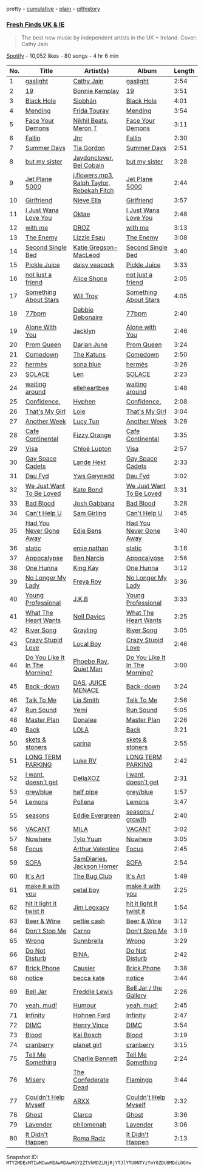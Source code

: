 pretty - [cumulative](/playlists/cumulative/37i9dQZF1DX7AqyNZFu97s.md) - [plain](/playlists/plain/37i9dQZF1DX7AqyNZFu97s) - [githistory](https://github.githistory.xyz/mackorone/spotify-playlist-archive/blob/main/playlists/plain/37i9dQZF1DX7AqyNZFu97s)

### [Fresh Finds UK & IE](https://open.spotify.com/playlist/37i9dQZF1DX7AqyNZFu97s)

> The best new music by independent artists in the UK + Ireland\. Cover: Cathy Jain

[Spotify](https://open.spotify.com/user/spotify) - 10,052 likes - 80 songs - 4 hr 6 min

| No. | Title | Artist(s) | Album | Length |
|---|---|---|---|---|
| 1 | [gaslight](https://open.spotify.com/track/3EEBPFJts7jsz37sD5PvOW) | [Cathy Jain](https://open.spotify.com/artist/3b05F8mzcRrH8jIdBNJHHQ) | [gaslight](https://open.spotify.com/album/4V6oE935wVy1XBktVEzOYs) | 2:54 |
| 2 | [19](https://open.spotify.com/track/1BDUYDvUTyRCyHfNx7bWTw) | [Bonnie Kemplay](https://open.spotify.com/artist/4hPxGC5HIlcK36XGqoYCpZ) | [19](https://open.spotify.com/album/0MWAkRHOKHv0Wp7Hp09Jdm) | 3:51 |
| 3 | [Black Hole](https://open.spotify.com/track/28yw2fVqczsN9TCTmtpQ5L) | [Siobhán](https://open.spotify.com/artist/2baEkum1duFPLdhCttdTcp) | [Black Hole](https://open.spotify.com/album/6Yr9GJw4aOdR0HCDTEjfAq) | 4:01 |
| 4 | [Mending](https://open.spotify.com/track/6zbMkHR8vbJbEtuBytboaE) | [Frida Touray](https://open.spotify.com/artist/1MgSB6mX42chKoI7UjkdSm) | [Mending](https://open.spotify.com/album/34iFpOtXBv4hhHQ275AyJi) | 3:54 |
| 5 | [Face Your Demons](https://open.spotify.com/track/7Lvgoj5cLclEdg9ZRDpa5P) | [Nikhil Beats](https://open.spotify.com/artist/25d9Hoz0jDoukw6aheL3OR), [Meron T](https://open.spotify.com/artist/40jBR1w46zqDUfbVQttJrb) | [Face Your Demons](https://open.spotify.com/album/1t2qfTYxxUKnDJ0c5pOMfG) | 3:11 |
| 6 | [Fallin](https://open.spotify.com/track/3XUQ74YA9qwYCe82fZ50j8) | [Jnr](https://open.spotify.com/artist/5me2AnReRzrn6sHY7pNPFO) | [Fallin](https://open.spotify.com/album/1ntKgNUeFuaODYCLk4Lx3V) | 2:30 |
| 7 | [Summer Days](https://open.spotify.com/track/7H6ywRMJC8ECoEeGQaC5lz) | [Tia Gordon](https://open.spotify.com/artist/5rXNmuTfaGC8hw0JEQOpLc) | [Summer Days](https://open.spotify.com/album/0aikkTjPgqQxaVSt7WZX6q) | 2:51 |
| 8 | [but my sister](https://open.spotify.com/track/4NHGE6ml5ymmtYJgncrWNm) | [Jaydonclover](https://open.spotify.com/artist/0l5zmyAZvL7Z8JWFzXzMWz), [Bel Cobain](https://open.spotify.com/artist/6JvEcv04PhUKWrUYZJrj1F) | [but my sister](https://open.spotify.com/album/6iGobvJdiBpAwORj4E23xy) | 3:28 |
| 9 | [Jet Plane 5000](https://open.spotify.com/track/0YOVGM1hQKI3ulmWFxBYSO) | [j.flowers.mp3](https://open.spotify.com/artist/4jwygfSZd43Dd8vemguwH3), [Ralph Taylor](https://open.spotify.com/artist/7lyYVCbqJocjkyoYwWYgwK), [Rebekah Fitch](https://open.spotify.com/artist/3okhrC6DbZJOUhPTiUkwM6) | [Jet Plane 5000](https://open.spotify.com/album/3noTnaZZqXuflfPKDokgfJ) | 2:44 |
| 10 | [Girlfriend](https://open.spotify.com/track/4LvUNvzk0a6giwk1655Qu7) | [Nieve Ella](https://open.spotify.com/artist/14zhvja4OxwrmivOB3LHOn) | [Girlfriend](https://open.spotify.com/album/3fX6Tjrop4puyO774iUrSJ) | 3:57 |
| 11 | [I Just Wana Love You](https://open.spotify.com/track/7oE6G53UTW8SaWkziAFyE8) | [Oktae](https://open.spotify.com/artist/4PxFr57PZWOCVJ5HkJyaoD) | [I Just Wana Love You](https://open.spotify.com/album/4L7Y16bYU8qBFKvRixf0Ox) | 2:48 |
| 12 | [with me](https://open.spotify.com/track/2SvToauoUFLvuflCV7Ysz9) | [DROZ](https://open.spotify.com/artist/3hg8GIwLfQ60sx8lAunT3S) | [with me](https://open.spotify.com/album/1uLhTkXnn1jYZSbBAv1RWk) | 3:13 |
| 13 | [The Enemy](https://open.spotify.com/track/051Rl8dDuMUY4JNtkBdX7n) | [Lizzie Esau](https://open.spotify.com/artist/3E2PKHxfpNa2R6N3RIpa8S) | [The Enemy](https://open.spotify.com/album/11ZyrIRcdhp4j1IjaozNDR) | 3:08 |
| 14 | [Second Single Bed](https://open.spotify.com/track/3BehfRcWSWPFZNIZfwMu7I) | [Katie Gregson\-MacLeod](https://open.spotify.com/artist/2xCYQunn7ZXK6qOwXWPvcF) | [Second Single Bed](https://open.spotify.com/album/0z2Aga9gZaBVt2eLqIXD29) | 3:40 |
| 15 | [Pickle Juice](https://open.spotify.com/track/7A2gmEbaYLV9pyJv2CArPt) | [daisy veacock](https://open.spotify.com/artist/3PCWmgzCD4eAIiVGMjBL1M) | [Pickle Juice](https://open.spotify.com/album/4UxMAFBzDMcgcJ8wOPNrg6) | 3:33 |
| 16 | [not just a friend](https://open.spotify.com/track/6DQYMyy0x6FZbyj0DdUpWL) | [Alice Shone](https://open.spotify.com/artist/38DN9grOW9tijIsqD7ifGQ) | [not just a friend](https://open.spotify.com/album/4seIVV0JTWbR6fwZH4qXDN) | 2:05 |
| 17 | [Something About Stars](https://open.spotify.com/track/0ika7ap14WDoDuwtfsW4aw) | [Will Troy](https://open.spotify.com/artist/2D9TZalGr1SmjkGguD6Jy1) | [Something About Stars](https://open.spotify.com/album/6pHiz67CyqZ3S8l8nbq6sH) | 4:05 |
| 18 | [77bpm](https://open.spotify.com/track/2kUO8aZdDRU2WWS7vy04o2) | [Debbie Debonaire](https://open.spotify.com/artist/5GjlbUc4GXwle6SF0WrHg6) | [77bpm](https://open.spotify.com/album/0mtRrIZJcV0y8G9YAPM4fi) | 2:40 |
| 19 | [Alone With You](https://open.spotify.com/track/01gsSKUI9KykmPzvw0Q4E7) | [Jacklyn](https://open.spotify.com/artist/4GnL3vqSsGCPpYtrHWWnjv) | [Alone with You](https://open.spotify.com/album/6DLnocyBVdFUnSN3zoLNQO) | 2:46 |
| 20 | [Prom Queen](https://open.spotify.com/track/3Idix15ad0iJX68n0VApiz) | [Darian June](https://open.spotify.com/artist/0QVc8W1pLLmDPCxzgCybcp) | [Prom Queen](https://open.spotify.com/album/3SHRKqv02CsUt9HgGJkG3f) | 3:24 |
| 21 | [Comedown](https://open.spotify.com/track/2brOm5qthJtb5UBy1zsu3x) | [The Katuns](https://open.spotify.com/artist/3pwDhCevK03Se1IJ4pes3M) | [Comedown](https://open.spotify.com/album/23vm7QB7kjrJJIrAhc66Vq) | 2:50 |
| 22 | [hermès](https://open.spotify.com/track/4pxAepv0pk82z8zTbpRfuM) | [sona blue](https://open.spotify.com/artist/6JUkNmQtHbz5GWN6Ej3z9f) | [hermès](https://open.spotify.com/album/2hJZAS6PwvmBlZqu9QYo0m) | 3:26 |
| 23 | [SOLACE](https://open.spotify.com/track/4qi0cohHjsjKiTNDCjo9Z5) | [Len](https://open.spotify.com/artist/2siXaXrok89Fp1PZI7sn0s) | [SOLACE](https://open.spotify.com/album/017ZLePK1hukfriYbFa6yi) | 2:23 |
| 24 | [waiting around](https://open.spotify.com/track/0WdVnbrXI3EiyOFkHSQG0X) | [elleheartbee](https://open.spotify.com/artist/4JpUcJXNQXImALTLnNa1PF) | [waiting around](https://open.spotify.com/album/46TgKBtNnbWL9OV4byHXHr) | 1:48 |
| 25 | [Confidence.](https://open.spotify.com/track/2i6VaacrVkJR4hU0oSbXHc) | [Hyphen](https://open.spotify.com/artist/2Ktr0i8RmKTMlBFuqhMkAi) | [Confidence.](https://open.spotify.com/album/4l43QuR8UEWA667CQqzMX1) | 2:08 |
| 26 | [That's My Girl](https://open.spotify.com/track/5mIcfBmdGpLec0g5AS6RTb) | [Loie](https://open.spotify.com/artist/1IcA6oyWXac8laFWul0ZaJ) | [That's My Girl](https://open.spotify.com/album/3yTw9o8gB8XKALrQUmFX8f) | 3:04 |
| 27 | [Another Week](https://open.spotify.com/track/03jJrQBfyxbVbeEzrwv67p) | [Lucy Tun](https://open.spotify.com/artist/6OtMoXdFTNYbPwyx1M6Yk6) | [Another Week](https://open.spotify.com/album/0UIiJzsFqrH5o2Bn2SVz5g) | 3:28 |
| 28 | [Cafe Continental](https://open.spotify.com/track/0iNrI2EzEGbMatPV7W5Fvl) | [Fizzy Orange](https://open.spotify.com/artist/1hSt79a7e2OZzSD3pJgtCZ) | [Cafe Continental](https://open.spotify.com/album/2LLqdRr7QcyGcLSGPtNM7j) | 3:35 |
| 29 | [Visa](https://open.spotify.com/track/1fCwLjSNuCfihsYmrItaVW) | [Chloë Lupton](https://open.spotify.com/artist/1O2cflNrxilNJsa4rDSWxX) | [Visa](https://open.spotify.com/album/7a19mEMUsijNEN4XyC0pVF) | 2:57 |
| 30 | [Gay Space Cadets](https://open.spotify.com/track/7H2CX9oBe0oRzNJVPXRLH3) | [Lande Hekt](https://open.spotify.com/artist/3RU6wsoh0bm0gZFHJiYRmq) | [Gay Space Cadets](https://open.spotify.com/album/7feQUrbRRSuhhegsoYNY59) | 2:33 |
| 31 | [Dau Fyd](https://open.spotify.com/track/56iNeWBIKXEZZjuRpKBUQO) | [Yws Gwynedd](https://open.spotify.com/artist/14UpMsA1ZvDMZmFknlTOdO) | [Dau Fyd](https://open.spotify.com/album/1rOVUie4TiFTwTBS6Jljis) | 3:02 |
| 32 | [We Just Want To Be Loved](https://open.spotify.com/track/4EmejNQ64gnzGIaHFUDdxI) | [Kate Bond](https://open.spotify.com/artist/3CWmhXjbBDZxRyKgmsmuO3) | [We Just Want To Be Loved](https://open.spotify.com/album/03cs0j2o9TwWJJNVMR1riH) | 3:31 |
| 33 | [Bad Blood](https://open.spotify.com/track/5bucBD6EJ72DnZcJIsxSgd) | [Josh Gabbana](https://open.spotify.com/artist/5SHGEK0yS70V0iFm9DnWDs) | [Bad Blood](https://open.spotify.com/album/0uAfAhQh9Q9BZSXyNbuRCJ) | 3:28 |
| 34 | [Can't Help U](https://open.spotify.com/track/3LvN1PIpS2BUEVSBvXxQHp) | [Sam Girling](https://open.spotify.com/artist/3zQO5XxE5WRRWqk58vt0dS) | [Can't Help U](https://open.spotify.com/album/6AGOWIKeILE1B7qEDM3yVz) | 3:45 |
| 35 | [Had You Never Gone Away](https://open.spotify.com/track/4My6KDCuGDkjtmW4ol3mEi) | [Edie Bens](https://open.spotify.com/artist/0BdtAVeSQlKZkWcgcz7aLS) | [Had You Never Gone Away](https://open.spotify.com/album/5zvAwuhMGtUmBJflCdQH72) | 3:40 |
| 36 | [static](https://open.spotify.com/track/7BHLgDr8Hw0sEEvxmv4YZW) | [emie nathan](https://open.spotify.com/artist/6vFlOaLfKZPqqJuJ3YWhAB) | [static](https://open.spotify.com/album/1tAlWTLUen8bKlpvExJMql) | 3:16 |
| 37 | [Appocalypse](https://open.spotify.com/track/4cowskYc2SdjVEwTJdwJoL) | [Ben Narcis](https://open.spotify.com/artist/5BkmJKpuTUGx996z7nCviM) | [Appocalypse](https://open.spotify.com/album/4BCAtR2QQIDKrK8pgztehB) | 2:56 |
| 38 | [One Hunna](https://open.spotify.com/track/6PyGkFil1cw6rrd9RXepio) | [King Kay](https://open.spotify.com/artist/5QS58BjJTzNzvVsUiFR4zB) | [One Hunna](https://open.spotify.com/album/3qee8cGklHXZfOUUdCHJCU) | 3:12 |
| 39 | [No Longer My Lady](https://open.spotify.com/track/6Sa4xy5rWlfZCGwLT1O4lu) | [Freya Roy](https://open.spotify.com/artist/1s7c4MsW76giPOMWyxJqvY) | [No Longer My Lady](https://open.spotify.com/album/4hPb3eSGtEqYrfFv0er8mc) | 3:36 |
| 40 | [Young Professional](https://open.spotify.com/track/0FNQBwVkK8cuCQvhafAPGq) | [J.K.B](https://open.spotify.com/artist/2T9hVlTXycYgENS1oOiw2f) | [Young Professional](https://open.spotify.com/album/6OJPtO4G4gEpZt8NjFBNLu) | 3:33 |
| 41 | [What The Heart Wants](https://open.spotify.com/track/5MaFKI4q2CMBxCEL4IEcXL) | [Nell Davies](https://open.spotify.com/artist/3T37olDofWUEnGxDPrTVgL) | [What The Heart Wants](https://open.spotify.com/album/74l70gghGANqgq4gtjVZOV) | 2:25 |
| 42 | [River Song](https://open.spotify.com/track/3hOX1sq5nYcZgr3Cqpwm7k) | [Grayling](https://open.spotify.com/artist/4FsofiqfJyB7NgqyGfUgGS) | [River Song](https://open.spotify.com/album/3oQaSrHZcoee8nAHICJDbA) | 3:05 |
| 43 | [Crazy Stupid Love](https://open.spotify.com/track/33CoMLPEJ7malsHMpOoU5q) | [Local Boy](https://open.spotify.com/artist/34Ze0nb54KG3gietZGFZIj) | [Crazy Stupid Love](https://open.spotify.com/album/4ZmPeil2noOsmHQU56Mf6p) | 2:46 |
| 44 | [Do You Like It In The Morning?](https://open.spotify.com/track/3fJNZrrGLZ6wgSzNkw7jiZ) | [Phoebe Ray](https://open.spotify.com/artist/0HVr1JRRm8vSDxTbfPfnV6), [Quiet Man](https://open.spotify.com/artist/3iR41vQVaeF8kXhOWjAv3J) | [Do You Like It In The Morning?](https://open.spotify.com/album/0sKcTvUtdumcCFFKIS22D9) | 3:00 |
| 45 | [Back\-down](https://open.spotify.com/track/5rCulXgqXDTnYLfOeGGINf) | [DAS](https://open.spotify.com/artist/3oB5vPyMN4RrpQ4o3vPoVe), [JUICE MENACE](https://open.spotify.com/artist/762lsZj1M33PjCaBCmxaAB) | [Back\-down](https://open.spotify.com/album/0GB0JLVJXofMAVuyyfF6Xk) | 3:24 |
| 46 | [Talk To Me](https://open.spotify.com/track/5wKaBUE2BWya0BXgRddcDM) | [Lia Smith](https://open.spotify.com/artist/4069ik21t8yUvCCvGP2bom) | [Talk To Me](https://open.spotify.com/album/6TOalB0TRYR2ywI1tXQk4O) | 2:56 |
| 47 | [Run Sound](https://open.spotify.com/track/5NJQNKmSMsZgkAE6QjOYS5) | [Yemi](https://open.spotify.com/artist/21ujgB2lJW9NT1D46pWuDj) | [Run Sound](https://open.spotify.com/album/1Ad4UI9JleYLNNtT7xcWVu) | 5:05 |
| 48 | [Master Plan](https://open.spotify.com/track/1kJGu4RAk4i5XXfnbDWgU2) | [Donalee](https://open.spotify.com/artist/6H3nmimgS4kcuYJXRh3LQ6) | [Master Plan](https://open.spotify.com/album/5aOUDXVdevLc7QHYXz6i6n) | 2:26 |
| 49 | [Back](https://open.spotify.com/track/28FjnJbghQycgUx1uQgS3f) | [LOLA](https://open.spotify.com/artist/4VljXOkEAZ4EWzvbvJszyT) | [Back](https://open.spotify.com/album/1K3iaw6ARltT4pdaFp6Y5j) | 3:21 |
| 50 | [skets & stoners](https://open.spotify.com/track/2w6pqyUxw5jbWnk952e9rP) | [carina](https://open.spotify.com/artist/36NzuZY6vwK2XwqN5b9XSZ) | [skets & stoners](https://open.spotify.com/album/2hqqX0CUvQRBQUJ1LZXoLF) | 2:55 |
| 51 | [LONG TERM PARKING](https://open.spotify.com/track/1oG8QZlA2QqBHWsen9oM6e) | [Luke RV](https://open.spotify.com/artist/4q7ILdeeWJ4NqBtYp0l7Yd) | [LONG TERM PARKING](https://open.spotify.com/album/0PT0jL8kzWpJs43y2oWMzu) | 2:42 |
| 52 | [i want, doesn't get](https://open.spotify.com/track/04W4goRWBFhucHH5XmHMvt) | [DellaXOZ](https://open.spotify.com/artist/5WmkhaLngDDw9tLfZ0Z28e) | [i want, doesn't get](https://open.spotify.com/album/3uN3Syyka3yAaYdfzDPhoi) | 2:31 |
| 53 | [grey/blue](https://open.spotify.com/track/0yY0kxnoWN8eBnaXfDnhY7) | [half pipe](https://open.spotify.com/artist/6Keq2jwJYu2E6TZaWOWm1X) | [grey/blue](https://open.spotify.com/album/1W68lgpDy3Wb5RfTNXdrkk) | 1:57 |
| 54 | [Lemons](https://open.spotify.com/track/32YSANXusnRs1xzsw02vOE) | [Pollena](https://open.spotify.com/artist/6jLF65ZDRDiQCnTvs7O7CF) | [Lemons](https://open.spotify.com/album/6R5IuBK7dOh4fmNeJ2HPwn) | 3:47 |
| 55 | [seasons](https://open.spotify.com/track/5KgrJDxKZo1sm0dw9BTNiD) | [Eddie Evergreen](https://open.spotify.com/artist/63kz6l4NiVzWqGp9d7SRKo) | [seasons / growth](https://open.spotify.com/album/5vJEfvlclUwWOrv34qdjQ0) | 2:40 |
| 56 | [VACANT](https://open.spotify.com/track/1pahhMyckMMyUeCOiER7KF) | [MILA](https://open.spotify.com/artist/6SB7H3mGVDv9R8HGwVHKjb) | [VACANT](https://open.spotify.com/album/5EMX5yW7DjCE7qpAXQf0wq) | 3:02 |
| 57 | [Nowhere](https://open.spotify.com/track/1wgUHb4D5lgBhFDIhYSjeu) | [Tylo Yuun](https://open.spotify.com/artist/7DPOo2996dvwKYbZbPkso8) | [Nowhere](https://open.spotify.com/album/7vsmvaBH8uIWr2cO4zT3Fz) | 3:05 |
| 58 | [Focus](https://open.spotify.com/track/34nrrxjHmmm7L3u89yoinE) | [Arthur Valentine](https://open.spotify.com/artist/2zXFyzVGATaYGQTisdneUd) | [Focus](https://open.spotify.com/album/7MxUZJmVcI88s9IX2UzWEI) | 2:45 |
| 59 | [SOFA](https://open.spotify.com/track/2FhswqpB97CDVIaHHfNUhW) | [5amDiaries](https://open.spotify.com/artist/0jzizURp4Zz01l8OmSeZ2g), [Jackson Homer](https://open.spotify.com/artist/0W9bMhPWFmnO2u2ejaVDlC) | [SOFA](https://open.spotify.com/album/6bF5YytXk81TGAomwlxS4u) | 2:54 |
| 60 | [It's Art](https://open.spotify.com/track/1gAYnbHNrMS5ngedqDMn5r) | [The Bug Club](https://open.spotify.com/artist/7eiTMbuHYUPjrAMjIhAVDB) | [It's Art](https://open.spotify.com/album/0TXieMHWSUKWzlnOuBDGtA) | 1:49 |
| 61 | [make it with you](https://open.spotify.com/track/51McTJEprQt1TdDSe8XWhI) | [petal boy](https://open.spotify.com/artist/0ZPEyvYITWMAedn4Wtx0mr) | [make it with you](https://open.spotify.com/album/6FGONqSOGbLrD0MWW2Xmda) | 2:25 |
| 62 | [hit it light it twist it](https://open.spotify.com/track/4MYkI9KHjQmWN0SmSbO1QG) | [Jim Legxacy](https://open.spotify.com/artist/7IrBqZo6diq3hV3GpUhrs2) | [hit it light it twist it](https://open.spotify.com/album/26wYoLV3Yvt0yzOeTRKvKI) | 1:54 |
| 63 | [Beer & Wine](https://open.spotify.com/track/6gMDS0DHNCSfl4KvAORdvv) | [pettie cash](https://open.spotify.com/artist/3rGUsduLxdtN0SNl3qHlnT) | [Beer & Wine](https://open.spotify.com/album/4QU8EV0O40CqKJYIVzHCgp) | 3:12 |
| 64 | [Don't Stop Me](https://open.spotify.com/track/6moarBQR5d8WcvNfHQbIyz) | [Cxrno](https://open.spotify.com/artist/1iKmg6IgBEKSUEnHr6KLom) | [Don't Stop Me](https://open.spotify.com/album/6WkuOahZkaezcPz0ps99Gm) | 3:19 |
| 65 | [Wrong](https://open.spotify.com/track/7u71EJQ0InrG1hfmcLjj8B) | [Sunnbrella](https://open.spotify.com/artist/0VjIV24hNNraRNM265WhXB) | [Wrong](https://open.spotify.com/album/6u2xrUd4eaRf5NzED6Wu3h) | 3:29 |
| 66 | [Do Not Disturb](https://open.spotify.com/track/0lFMVUMnDguO9sVRQt04sP) | [BINA.](https://open.spotify.com/artist/2cOj9uwYqm3PHx1i5n7BkC) | [Do Not Disturb](https://open.spotify.com/album/5mAQjhv51LnG3hhKezjjn1) | 2:42 |
| 67 | [Brick Phone](https://open.spotify.com/track/7oZKdKYkNL13uZ6bQfZa2j) | [Causier](https://open.spotify.com/artist/1qkumKhqyNt9jlyDoaLFcu) | [Brick Phone](https://open.spotify.com/album/0dLYraWUlJml3Isy4Ta7Iw) | 3:38 |
| 68 | [notice](https://open.spotify.com/track/6tDNa0dOZAM3WeFabwCQXW) | [becca kate](https://open.spotify.com/artist/4k11Fgj5xMaWa4GF1a06e5) | [notice](https://open.spotify.com/album/4I2va2ct27Ib8gOxLgyOWw) | 3:44 |
| 69 | [Bell Jar](https://open.spotify.com/track/3jE1Nj3eugz8gzGtUMpVji) | [Freddie Lewis](https://open.spotify.com/artist/2Y08LH0PaXKiJNNuQQ827y) | [Bell Jar / the Gallery](https://open.spotify.com/album/6t3MykZRBkk3JJD6E9gPb1) | 2:26 |
| 70 | [yeah, mud!](https://open.spotify.com/track/5Jd0L3QAuifXdFo5qi1iMd) | [Humour](https://open.spotify.com/artist/5ErUNpyxSBAdjZaKlefsUr) | [yeah, mud!](https://open.spotify.com/album/4Zou3Fco5Db6eADIr9pUMr) | 2:45 |
| 71 | [Infinity](https://open.spotify.com/track/6aQCqXQZoGTTgCwh3L0iUg) | [Hohnen Ford](https://open.spotify.com/artist/34c3b95E9ZQPMPapPOv8RW) | [Infinity](https://open.spotify.com/album/22Y19vayLsw5Tz6iQNVtUv) | 2:47 |
| 72 | [DIMC](https://open.spotify.com/track/60IWKVtyxaW8R0UojeCOke) | [Henry Vince](https://open.spotify.com/artist/1YUBnlwBiby4gKoGKoPxFb) | [DIMC](https://open.spotify.com/album/0UKZYFbGJLyfGnattCudEA) | 3:54 |
| 73 | [Blood](https://open.spotify.com/track/0yNyMQhVlmqYJSYtBIPUZq) | [Kai Bosch](https://open.spotify.com/artist/6NvsbUgzHkjZK3ZUEWui41) | [Blood](https://open.spotify.com/album/1KqWIh4S19Awll9HkdJRuf) | 3:19 |
| 74 | [cranberry](https://open.spotify.com/track/1yf8X79lrmT37fm90IC0rj) | [planet girl](https://open.spotify.com/artist/40DgzqFfLrkIx2mas3Bpfv) | [cranberry](https://open.spotify.com/album/6VKKuzD4ztiIf5czRTdvgC) | 3:15 |
| 75 | [Tell Me Something](https://open.spotify.com/track/5kbVOO1E549qD31ziG92T1) | [Charlie Bennett](https://open.spotify.com/artist/0tvXkCpAjbDBWXXnYBE9wG) | [Tell Me Something](https://open.spotify.com/album/2MWOBKDpij8B0V9jzGUAMg) | 2:24 |
| 76 | [Misery](https://open.spotify.com/track/4UpTcTdPMfAxmqqoDq1op2) | [The Confederate Dead](https://open.spotify.com/artist/5Nu7E1g3TYTdB4LuX7qvtu) | [Flamingo](https://open.spotify.com/album/1M0QGQtspWDitHe3qareXx) | 3:44 |
| 77 | [Couldn't Help Myself](https://open.spotify.com/track/77zvSNmIShZWtLllpF1hI0) | [ARXX](https://open.spotify.com/artist/1pQ8qfxpuRJKEUFPGrf6Uc) | [Couldn't Help Myself](https://open.spotify.com/album/0GaNbEb7S6JUqeYl0VKcU4) | 2:32 |
| 78 | [Ghost](https://open.spotify.com/track/52tWAp11AoOYNkIy5D4WRX) | [Clarcq](https://open.spotify.com/artist/1rNXEojTDioDqwEHps11f4) | [Ghost](https://open.spotify.com/album/0KIPlOh1X7u5aUhPvuLooS) | 3:36 |
| 79 | [Lavender](https://open.spotify.com/track/2HwbhTmYp3oTpCBwIbWcgK) | [philomenah](https://open.spotify.com/artist/3GkJCx0tIZGy7RzkJQKwQ4) | [Lavender](https://open.spotify.com/album/0z4rFL7t7qbkrHxP4qng3H) | 3:06 |
| 80 | [It Didn't Happen](https://open.spotify.com/track/7doY10XJezvbzszThXnScf) | [Roma Radz](https://open.spotify.com/artist/0jMSOegqRuQmeHo2EAZtud) | [It Didn't Happen](https://open.spotify.com/album/5MA4mOdnXQSQWQkc5RcwpL) | 2:13 |

Snapshot ID: `MTY2MDExMTIwMCwwMDAwMDAwMGY2ZTVhMDZiNjRjYTJlYTU0NTYzYmY0ZDU0MDdiOGYw`

